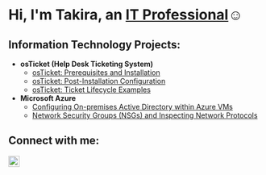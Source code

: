 
<h1>Hi, I'm Takira, an <a href="https://linkedin.com/in/takira-mccoy-b17b07158/">IT Professional</a>☺</h1>

<h2>Information Technology Projects:</h2>

- <b>osTicket (Help Desk Ticketing System)</b>
  - [osTicket: Prerequisites and Installation](https://github.com/takiramccoy/osticket-prereqs)
  - [osTicket: Post-Installation Configuration](https://github.com/takiramccoy/post-install-config)
  - [osTicket: Ticket Lifecycle Examples](https://github.com/takiramccoy/ticket-lifecycle)
- <b>Microsoft Azure</b>
  - [Configuring On-premises Active Directory within Azure VMs](https://github.com/takira96/configure-ad)
  - [Network Security Groups (NSGs) and Inspecting Network Protocols](https://github.com/takira96/azure-network-protocols)

<h2>Connect with me:</h2>

[<img align="left" alt="takira-mccoy-b17b07158 | LinkedIn" width="22px" src="https://cdn.jsdelivr.net/npm/simple-icons@v3/icons/linkedin.svg" />][linkedin]



[linkedin]: https://linkedin.com/in/takira-mccoy-b17b07158/
